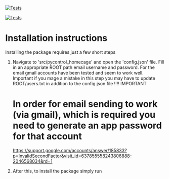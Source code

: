 [![Tests](https://github.com/yves-weissenberger/pycontrol_homecage/actions/workflows/test.yml/badge.svg?branch=cleanup)](https://github.com/yves-weissenberger/pycontrol_homecage/actions/workflows/test.yml)


[![Tests](https://github.com/yves-weissenberger/pycontrol_homecage/actions/workflows/test.yml/badge.svg?branch=cleanup)](https://github.com/yves-weissenberger/pycontrol_homecage/actions/workflows/test.yml)


# Installation instructions

Installing the package requires just a few short steps

1. Navigate to 'src/pycontrol_homecage' and open the 'config.json' file. Fill in an appropriate ROOT path email username and password. For the email gmail accounts have been tested and seem to work well. Important if you mage a mistake in this step you may have to update ROOT/users.txt in addition to the config.json file
   !!!! IMPORTANT
    # In order for email sending to work (via gmail), which is required you need to generate an app password for that account

    https://support.google.com/accounts/answer/185833?p=InvalidSecondFactor&visit_id=637855558243806888-2046568034&rd=1

2. After this, to install the package simply run

